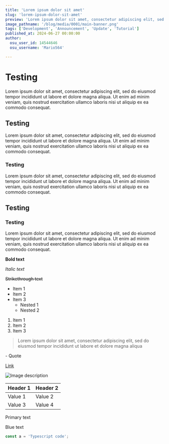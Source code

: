 ```yaml
---
title: 'Lorem ipsum dolor sit amet'
slug: 'lorem-ipsum-dolor-sit-amet'
preview: 'Lorem ipsum dolor sit amet, consectetur adipiscing elit, sed do eiusmod tempor incididunt ut labore et dolore magna aliqua.'
image_pathname: '/blog/media/0001/main-banner.png'
tags: ['Development', 'Announcement', 'Update', 'Tutorial']
published_at: 2024-06-27 00:00:00
author:
  osu_user_id: 14544646
  osu_username: 'Mario564'

---
```


# Testing

Lorem ipsum dolor sit amet, consectetur adipiscing elit, sed do eiusmod tempor incididunt ut labore et dolore magna aliqua. Ut enim ad minim veniam, quis nostrud exercitation ullamco laboris nisi ut aliquip ex ea commodo consequat.

## Testing

Lorem ipsum dolor sit amet, consectetur adipiscing elit, sed do eiusmod tempor incididunt ut labore et dolore magna aliqua. Ut enim ad minim veniam, quis nostrud exercitation ullamco laboris nisi ut aliquip ex ea commodo consequat.

### Testing

Lorem ipsum dolor sit amet, consectetur adipiscing elit, sed do eiusmod tempor incididunt ut labore et dolore magna aliqua. Ut enim ad minim veniam, quis nostrud exercitation ullamco laboris nisi ut aliquip ex ea commodo consequat.

## Testing

### Testing

Lorem ipsum dolor sit amet, consectetur adipiscing elit, sed do eiusmod tempor incididunt ut labore et dolore magna aliqua. Ut enim ad minim veniam, quis nostrud exercitation ullamco laboris nisi ut aliquip ex ea commodo consequat.

**Bold text**

_Italic text_

~~Strikethrough text~~

- Item 1
- Item 2
- Item 3
  - Nested 1
  - Nested 2

1. Item 1
2. Item 2
3. Item 3

> Lorem ipsum dolor sit amet, consectetur adipiscing elit, sed do eiusmod tempor incididunt ut labore et dolore magna aliqua

\- Quote

[Link](http://kyoso.sh)

![Image description](https://m.media-amazon.com/images/I/51fZci6VoUL._AC_UF894,1000_QL80_.jpg)

| Header 1 | Header 2 |
| -------- | -------- |
| Value 1  | Value 2  |
| Value 3  | Value 4  |

<span styles="color: var(--primary);">Primary text</span>

<span styles="color: var(--blue);">Blue text</span>

```ts
const a = 'Typescript code';
```
